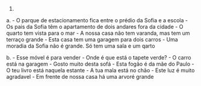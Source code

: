 1.
  a.
    - O parque de estacionamento fica entre o prédio da Sofia e a escola
    - Os pais da Sofia têm o apartamento de dois andares fora da cidade
    - O quarto tem vista para o mar
    - A nossa casa não tem varanda, mas tem um terraço grande
    - Esta casa tem uma garagem para dois carros
    - Uma moradia da Sofia não é grande. Só tem uma sala e um qarto

  b.
    - Esse móvel é para vender
    - Onde é que está o tapete verde?
    - O carro está na garagem 
    - Gosto muito desta sofá
    - Esta fogão é da mãe do Paulo
    - O teu livro está naquela estante
    - A tua mala está no chão
    - Este luz é muito agradavel
    - Em frente de nossa casa há uma arvoré grande